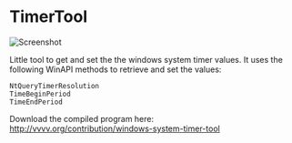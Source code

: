 TimerTool
=========

![Screenshot](http://vvvv.org/sites/default/files/imagecache/large/TimerTool.png)

Little tool to get and set the the windows system timer values. It uses the following WinAPI methods to retrieve and set the values:

```
NtQueryTimerResolution
TimeBeginPeriod
TimeEndPeriod
```

Download the compiled program here: http://vvvv.org/contribution/windows-system-timer-tool
